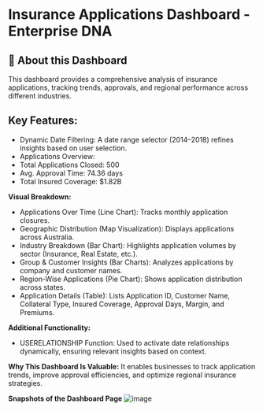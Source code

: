 # Insurance Applications Dashboard - Enterprise DNA

## 📌 About this Dashboard
This dashboard provides a comprehensive analysis of insurance applications, tracking trends, approvals, and regional performance across different industries.

## Key Features:
- Dynamic Date Filtering: A date range selector (2014–2018) refines insights based on user selection.
- Applications Overview:
- Total Applications Closed: 500
- Avg. Approval Time: 74.36 days
- Total Insured Coverage: $1.82B

**Visual Breakdown:**
- Applications Over Time (Line Chart): Tracks monthly application closures.
- Geographic Distribution (Map Visualization): Displays applications across Australia.
- Industry Breakdown (Bar Chart): Highlights application volumes by sector (Insurance, Real Estate, etc.).
- Group & Customer Insights (Bar Charts): Analyzes applications by company and customer names.
- Region-Wise Applications (Pie Chart): Shows application distribution across states.
- Application Details (Table): Lists Application ID, Customer Name, Collateral Type, Insured Coverage, Approval Days, Margin, and Premiums.

**Additional Functionality:**
- USERELATIONSHIP Function: Used to activate date relationships dynamically, ensuring relevant insights based on context.

**Why This Dashboard Is Valuable:**
It enables businesses to track application trends, improve approval efficiencies, and optimize regional insurance strategies.

**Snapshots of the Dashboard Page**
![image](https://github.com/user-attachments/assets/84ae61b0-e1b3-4f8a-b688-71000ef8f53c)





